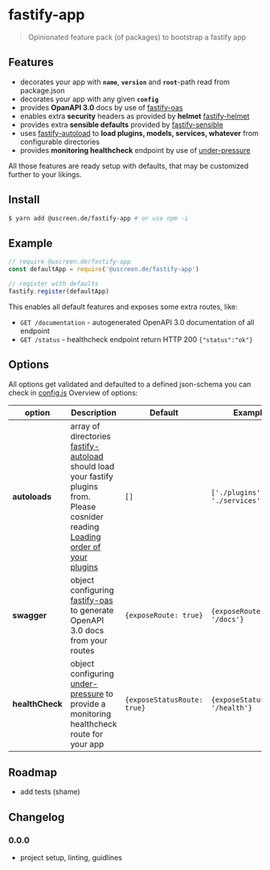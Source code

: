 # fastify-app

> Opinionated feature pack (of packages) to bootstrap a fastify app

## Features

* decorates your app with __`name`__, __`version`__ and __`root`__-path read from package.json
* decorates your app with any given __`config`__
* provides __OpanAPI 3.0__ docs by use of [fastify-oas](https://github.com/SkeLLLa/fastify-oas)
* enables extra __security__ headers as provided by __helmet__ [fastify-helmet](https://github.com/fastify/fastify-helmet)
* provides extra __sensible defaults__ provided by [fastify-sensible](https://github.com/fastify/fastify-sensible)
* uses [fastify-autoload](https://github.com/fastify/fastify-autoload) to __load plugins, models, services, whatever__ from configurable directories
* provides __monitoring healthcheck__ endpoint by use of [under-pressure](https://github.com/fastify/under-pressure)

All those features are ready setup with defaults, that may be customized further to your likings.

## Install

```sh
$ yarn add @uscreen.de/fastify-app # or use npm -i
```

## Example 

```js
// require @uscreen.de/fastify-app
const defaultApp = require('@uscreen.de/fastify-app')

// register with defaults
fastify.register(defaultApp)
```

This enables all default features and exposes some extra routes, like:

* `GET /documentation` - autogenerated OpenAPI 3.0 documentation of all endpoint
* `GET /status` - healthcheck endpoint return HTTP 200 `{"status":"ok"}`

## Options

All options get validated and defaulted to a defined json-schema you can check in [config.js](./config.js) Overview of options:

| option          | Description                                                                                                                                                                                                                                                                               | Default                     | Example                          |
|-----------------|-------------------------------------------------------------------------------------------------------------------------------------------------------------------------------------------------------------------------------------------------------------------------------------------|-----------------------------|----------------------------------|
| __autoloads__   | array of directories [fastify-autoload](https://github.com/fastify/fastify-autoload) should load your fastify plugins from. Please cosnider reading [Loading order of your plugins](https://github.com/fastify/fastify/blob/master/docs/Getting-Started.md#loading-order-of-your-plugins) | `[]`                        | `['./plugins', './services']`    |
| __swagger__     | object configuring [fastify-oas](https://github.com/SkeLLLa/fastify-oas) to generate OpenAPI 3.0 docs from your routes                                                                                                                                                                    | `{exposeRoute: true}`       | `{exposeRoute: '/docs'}`         |
| __healthCheck__ | object configuring [under-pressure](https://github.com/fastify/under-pressure) to provide a monitoring healthcheck route for your app                                                                                                                                                     | `{exposeStatusRoute: true}` | `{exposeStatusRoute: '/health'}` |


## Roadmap

- add tests (shame)

## Changelog

### 0.0.0

- project setup, linting, guidlines

